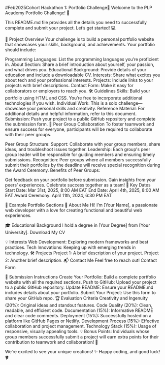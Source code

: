 #Feb2025Cohort Hackathon 1: Portfolio Challenge🚀
Welcome to the PLP Academy Portfolio Challenge! 🎉

This README.md file provides all the details you need to successfully complete and submit your project. Let’s get started! 💻

🌟 Project Overview
Your challenge is to build a personal portfolio website that showcases your skills, background, and achievements. Your portfolio should include:

Programming Languages: List the programming languages you’re proficient in.
About Section: Share a brief introduction about yourself, your passion, and what drives you.
Educational Background: Provide details of your education and include a downloadable CV.
Interests: Share what excites you about tech and your professional interests.
Projects: Include links to your projects with brief descriptions.
Contact Form: Make it easy for collaborators or employers to reach you.
🛠️ Guidelines
Skills: Build your portfolio using HTML and CSS. You’re free to incorporate additional technologies if you wish.
Individual Work: This is a solo challenge—showcase your personal skills and creativity.
Reference Material: For additional details and helpful information, refer to this document.
Submission: Push your project to a public GitHub repository and complete the submission form.
👥 Peer Group Collaboration
To foster teamwork and ensure success for everyone, participants will be required to collaborate with their peer groups.

Peer Group Structure:
Support: Collaborate with your group members, share ideas, and troubleshoot issues together.
Leadership: Each group's peer group leader will be responsible for guiding members and ensuring timely submissions.
Recognition: Peer groups where all members successfully submit their portfolios by the deadline will receive special recognition during the Award Ceremony.
Benefits of Peer Groups:

Get feedback on your portfolio before submission.
Gain insights from your peers’ experiences.
Celebrate success together as a team!
📅 Key Dates
Start Date: Mar 31st, 2025, 8:00 AM EAT End Date: April 4th, 2025, 8:00 AM EAT Award Ceremony: April 11th, 2024, 6:30 PM EAT

💼 Example Portfolio Sections
📝 About Me
Hi! I’m [Your Name], a passionate web developer with a love for creating functional and beautiful web experiences.

🎓 Educational Background
I hold a degree in [Your Degree] from [Your University].
Download My CV

💡 Interests
Web Development: Exploring modern frameworks and best practices.
Tech Innovations: Keeping up with emerging trends in technology.
🛠️ Projects
Project 1: A brief description of your project.
Project 2: Another brief description.
📬 Contact Me
Feel free to reach out! Contact Form


📁 Submission Instructions
Create Your Portfolio: Build a complete portfolio website with all the required sections.
Push to GitHub: Upload your project to a public GitHub repository.
Update README: Ensure your README.md includes details about your portfolio.
Submit Your Project: Use this form to share your GitHub repo.
🏆 Evaluation Criteria
Creativity and Ingenuity (20%): Original ideas and standout features.
Code Quality (20%): Clean, readable, and efficient code.
Documentation (15%): Informative README and clear code comments.
Deployment (15%): Successfully hosted on a platform like GitHub Pages or Netlify.
Development Process (15%): Effective collaboration and project management.
Technology Stack (15%): Usage of responsive, visually appealing tools.
💡 Bonus Points: Individuals whose group members successfully submit a project will earn extra points for their contribution to teamwork and collaboration! 🎯

We’re excited to see your unique creations! ✨
Happy coding, and good luck! 🍀
